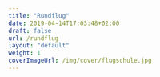 ```yaml
---
title: "Rundflug"
date: 2019-04-14T17:03:48+02:00
draft: false
url: /rundflug
layout: "default"
weight: 1
coverImageUrl: /img/cover/flugschule.jpg
---
```

